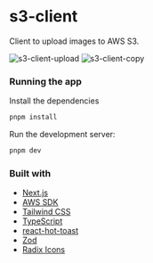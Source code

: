 # s3-client
Client to upload images to AWS S3.

![s3-client-upload](https://github.com/sm-sami/s3-client/assets/64266012/acb5282e-20a5-44ad-afe6-9c97a077bda3)
![s3-client-copy](https://github.com/sm-sami/s3-client/assets/64266012/37176c24-d29f-4e5c-937b-5454479565b0)

### Running the app 

Install the dependencies

```bash
pnpm install
```

Run the development server:

```bash
pnpm dev
```

### Built with 

- [Next.js](https://nextjs.org) 
- [AWS SDK](https://aws.amazon.com/sdk-for-javascript/)
- [Tailwind CSS](https://tailwindcss.com/)
- [TypeScript](https://www.typescriptlang.org/)
- [react-hot-toast](https://react-hot-toast.com/)
- [Zod](https://zod.dev/)
- [Radix Icons](https://icons.radix-ui.com/)
